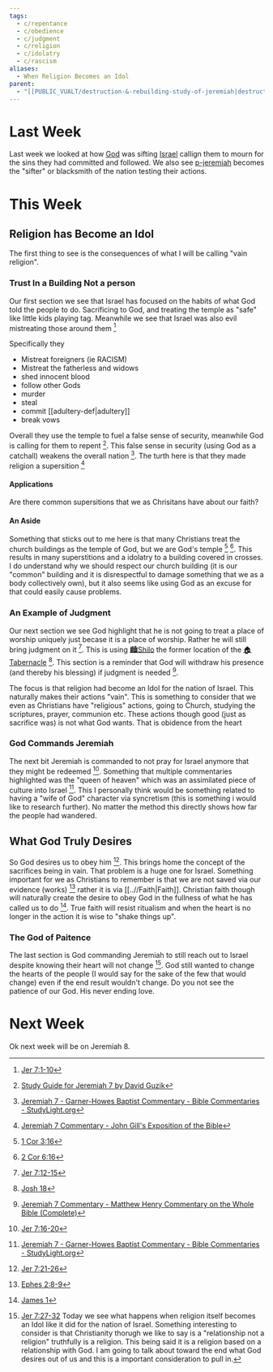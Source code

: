 ```yaml
---
tags:
  - c/repentance
  - c/obedience
  - c/judgment
  - c/religion
  - c/idolatry
  - c/rascism
aliases:
  - When Religion Becomes an Idol
parent:
  - "[[PUBLIC_VUALT/destruction-&-rebuilding-study-of-jeremiah|destruction-&-rebuilding-study-of-jeremiah]]"
---
```

[^guzik]: [Study Guide for Jeremiah 7 by David Guzik](https://www.blueletterbible.org/comm/guzik_david/study-guide/jeremiah/jeremiah-7.cfm)
[^garner-howes]: [Jeremiah 7 - Garner-Howes Baptist Commentary - Bible Commentaries - StudyLight.org](https://www.studylight.org/commentaries/eng/ghb/jeremiah-7.html)
[^matthew-poole]: [Jeremiah 7 Matthew Poole's Commentary](https://biblehub.com/commentaries/poole/jeremiah/7.htm)
[^ellicott]: [Jeremiah 7 Ellicott's Commentary for English Readers](https://biblehub.com/commentaries/ellicott/jeremiah/7.htm)
[^john-gill]: [Jeremiah 7 Commentary - John Gill's Exposition of the Bible](https://www.biblestudytools.com/commentaries/gills-exposition-of-the-bible/jeremiah-7/)
[^metthew-henry]: [Jeremiah 7 Commentary - Matthew Henry Commentary on the Whole Bible (Complete)](https://www.biblestudytools.com/commentaries/matthew-henry-complete/jeremiah/7.html)
[^enduring-word]: [Enduring Word Bible Commentary Jeremiah Chapter 7](https://enduringword.com/bible-commentary/jeremiah-7/)

# Last Week
Last week we looked at how [God](God.md) was sifting [Israel](../p-nation-of-israel.md) callign them to mourn for the sins they had committed and followed. We also see [p-jeremiah](../p-jeremiah.md) becomes the "sifter" or blacksmith of the nation testing their actions.
# This Week
[^m1]: [Jer 7:1-10](Jer%207.md)
[^m2]: [Jer 7:12-15](Jer%207.md)
[^m3]: [Jer 7:16-20](Jer%207.md)
[^m4]: [Jer 7:21-26](Jer%207.md)
[^m5]: [Jer 7:27-32](Jer%207.md)
Today we see what happens when religion itself becomes an Idol like it did for the nation of Israel. Something interesting to consider is that Christianity thorugh we like to say is a "relationship not a religion" truthfully is a religion. This being said it is a religion based on a relationship with God. I am going to talk about toward the end what God desires out of us and this is a important consideration to pull in.
## Religion has Become an Idol
The first thing to see is the consequences of what I will be calling "vain religion".

### Trust In a Building Not a person
Our first section we see that Israel has focused on the habits of what God told the people to do. Sacrificing to God, and treating the temple as "safe" like little kids playing tag. Meanwhile we see that Israel was also evil mistreating those around them [^m1]

Specifically they
- Mistreat foreigners (ie RACISM)
- Mistreat the fatherless and widows
- shed innocent blood
- follow other Gods
- murder
- steal
- commit [[adultery-def|adultery]]
- break vows

Overall they use the temple to fuel a false sense of security, meanwhile God is calling for them to repent [^guzik]. This false sense in security (using God as a catchall) weakens the overall nation [^garner-howes]. The turth here is that they made religion a supersition [^john-gill]

#### Applications
Are there common supersitions that we as Chrisitans have about our faith?

#### An Aside
Something that sticks out to me here is that many Christians treat the church buildings as the temple of God, but we are God's temple [^b1] [^b2]. This results in many superstitions and a idolatry to a building covered in crosses. I do understand why we should respect our church building (it is our "common" building and it is disrespectful to damage something that we as a body collectively own), but it also seems like using God as an excuse for that could easily cause problems. 

[^b1]: [1 Cor 3:16](1%20Cor%203.md)
[^b2]: [2 Cor 6:16](2%20Cor%206.md)

### An Example of Judgment
Our next section we see God highlight that he is not going to treat a place of worship uniquely just becase it is a place of worship. Rather he will still bring judgment on it [^m2]. This is using [🏙️Shilo](%F0%9F%8F%99%EF%B8%8FShilo.md) the former location of the [🏠Tabernacle](%F0%9F%8F%A0Tabernacle.md) [^b3]. This section is a reminder that God will withdraw his presence (and thereby his blessing) if judgment is needed [^metthew-henry]. 

The focus is that religion had become an Idol for the nation of Israel. This naturally makes their actions "vain". This is something to consider that we even as Christians have "religious" actions, going to Church, studying the scriptures, prayer, communion etc. These actions though good (just as sacrifice was) is not what God wants. That is obidence from the heart
[^b3]: [Josh 18](Josh%2018.md)

### God Commands Jeremiah
The next bit Jeremiah is commanded to not pray for Israel anymore that they might be redeemed [^m3]. Something that multiple commentaries highlighted was the "queen of heaven" which was an assimilated piece of culture into Israel [^garner-howes]. This I personally think would be something related to having a "wife of God" character via syncretism (this is something i would like to research further). No matter the method this directly shows how far the people had wandered.
## What God Truly Desires
So God desires us to obey him [^m4]. This brings home the concept of the sacrifices being in vain. That problem is a huge one for Israel. Something important for we as Christians to remember is that we are not saved via our evidence (works) [^b4] rather it is via [[..//Faith|Faith]]. Christian faith though will naturally create the desire to obey God in the fullness of what he has called us to do [^b5]. True faith will resist ritualism and when the heart is no longer in the action it is wise to "shake things up".

[^b4]: [Ephes 2:8-9](Ephes%202.md)
[^b5]: [James 1](James%201.md)


### The God of Paitence
The last section is God commanding Jeremiah to still reach out to Israel despite knowing their heart will not change [^m5]. God still wanted to change the hearts of the people (I would say for the sake of the few that would change) even if the end result wouldn't change. Do you not see the patience of our God. His never ending love.
# Next Week
Ok next week will be on Jeremiah 8.